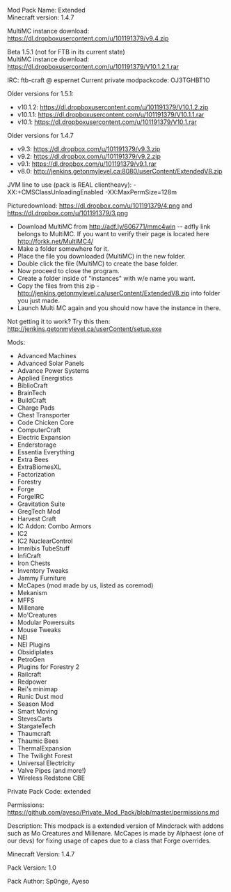 Mod Pack Name: Extended   
Minecraft version: 1.4.7  
  
MultiMC instance download: https://dl.dropboxusercontent.com/u/101191379/v9.4.zip  


Beta 1.5.1 (not for FTB in its current state)  
MultiMC instance download: https://dl.dropboxusercontent.com/u/101191379/V10.1.2.1.rar  
 
IRC: ftb-craft @ espernet
Current private modpackcode: OJ3TGHBT1O
  
Older versions for 1.5.1:  
* v10.1.2: https://dl.dropboxusercontent.com/u/101191379/V10.1.2.zip  
* v10.1.1: https://dl.dropboxusercontent.com/u/101191379/V10.1.1.rar  
* v10.1: https://dl.dropboxusercontent.com/u/101191379/V10.1.rar 
 
Older versions for 1.4.7  
* v9.3: https://dl.dropbox.com/u/101191379/v9.3.zip 
* v9.2: https://dl.dropbox.com/u/101191379/v9.2.zip  
* v9.1: https://dl.dropbox.com/u/101191379/v9.1.rar
* v8.0: http://jenkins.getonmylevel.ca:8080/userContent/ExtendedV8.zip 

JVM line to use (pack is REAL clientheavy):  -XX:+CMSClassUnloadingEnabled -XX:MaxPermSize=128m

Picturedownload: https://dl.dropbox.com/u/101191379/4.png and https://dl.dropbox.com/u/101191379/3.png

* Download MultiMC from http://adf.ly/606771/mmc4win  -- adfly link belongs to MultiMC. If you want to verify their page is located here http://forkk.net/MultiMC4/
* Make a folder somewhere for it.
* Place the file you downloaded (MultiMC) in the new folder.
* Double click the file (MultiMC) to create the base folder.
* Now proceed to close the program.
* Create a folder inside of "instances" with w/e name you want.
* Copy the files from this zip - http://jenkins.getonmylevel.ca/userContent/ExtendedV8.zip into folder you just made.
* Launch Multi MC again and you should now have the instance in there.

Not getting it to work? Try this then: http://jenkins.getonmylevel.ca/userContent/setup.exe

Mods:

* Advanced Machines 
* Advanced Solar Panels 
* Advance Power Systems   
* Applied Energistics 
* BiblioCraft 
* BrainTech  
* BuildCraft 
* Charge Pads 
* Chest Transporter 
* Code Chicken Core 
* ComputerCraft 
* Electric Expansion 
* Enderstorage  
* Essentia Everything 
* Extra Bees 
* ExtraBiomesXL  
* Factorization
* Forestry
* Forge  
* ForgeIRC 
* Gravitation Suite
* GregTech Mod 
* Harvest Craft
* IC Addon: Combo Armors 
* IC2 
* IC2 NuclearControl 
* Immibis TubeStuff 
* InfiCraft 
* Iron Chests 
* Inventory Tweaks 
* Jammy Furniture
* McCapes (mod made by us, listed as coremod)
* Mekanism 
* MFFS 
* Millenare
* Mo'Creatures 
* Modular Powersuits 
* Mouse Tweaks 
* NEI 
* NEI Plugins 
* Obsidiplates 
* PetroGen 
* Plugins for Forestry 2 
* Railcraft 
* Redpower 
* Rei's minimap 
* Runic Dust mod 
* Season Mod 
* Smart Moving 
* StevesCarts 
* StargateTech 
* Thaumcraft 
* Thaumic Bees
* ThermalExpansion 
* The Twilight Forest 
* Universal Electricity
* Valve Pipes (and more!) 
* Wireless Redstone CBE 

Private Pack Code: extended
<random key is fine>

Permissions:
https://github.com/ayeso/Private_Mod_Pack/blob/master/permissions.md
 
Description:
This modpack is a extended version of Mindcrack with addons such as Mo Creatures and Millenare.
McCapes is made by Alphaest (one of our devs) for fixing usage of capes due to a class that Forge overrides.

Minecraft Version:
1.4.7

Pack Version:
1.0

Pack Author:
Sp0nge, Ayeso
